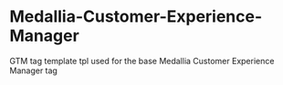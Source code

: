 # Medallia-Customer-Experience-Manager
GTM tag template tpl used for the base Medallia Customer Experience Manager tag
